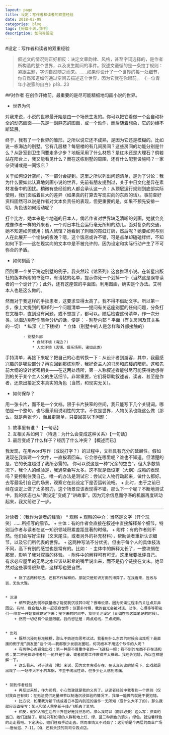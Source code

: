 ```yaml
---
layout: page
title: 设定：写作者和读者的双重经验
date: 2018-02-09
categories: blog
tags: [短篇小说,创作]
description: 如何写设定
---
```


#设定：写作者和读者的双重经验
>叙述文的情况则正好相反：决定文章韵律、风格，甚至字词选择的，是作者所构造的整个世界，以及发生期间的事件。叙述文遵循的是一条拉丁规则：紧跟主题，字词自然随之而来。……如果你设计了一个世界的每一处细节，你自然知道如何通过空间去描述这个世界，因为它就在你眼前。
《一位青年小说家的自白》p18...23


##对作者
在创作开始前，最重要的是尽可能精细地勾画小说的世界。

- 世界为何

对我来说，小说的世界最开始是由一个场景生发的。你可以把它看做一个会自动补全的动态画面——先是一副静态的图画，或一个动作，而后随着想象，它的边缘不断延展。

 终于，我有了一个世界的雏形。之所以说它还不成熟，是因为它还是模糊的。比如说一栋海边的别墅。它有几层楼？每层楼的有几间房间？这些房间的功能分别是什么？从卧室到卫生间要走多少步？地板采用了什么材质？是红木还是大理石？倘若站在阳台上，我又能看见什么？而在这栋别墅的周围，还有什么配套设施吗？一家杂货铺或是一间饭店？

关于如何设计空间，下一部分会提到。这里之所以列出问题清单，是为了讨论：我为什么要如此认真地刻画小说的世界。先前有朋友提到过，关于中日文化差异在素材准备中的困扰。稍微有些经验的人都会承认这一点：从顶层运行规则到底部实际使用，我们面临着巨大的差异（如果真的打算去写现实向的东西的话）。事前查好资料固然可以说是作者对文本负责任的表现，但更重要的是，如果不预先安排一切，角色该如何活动呢？

打个比方，她本来是个地道的日本人。倘若作者对世界缺乏清晰的刻画，她就会变成像作者一样的外来者，一个对日本社会运行毫无所知的幼儿。面对复杂的交通，她不知道如何使用；情人旅馆？她看到了刺眼的霓虹灯牌，然后呢？她要如何与别人在此展开一个愉快的夜晚？嗯，这个饭店或许不错，可是点单却磕磕绊绊，不知如何下手——这在现实向的文本中是不被允许的，因为设定和实际行动产生了不可弥合的矛盾。
		
	
- 如何刻画？

回到第一个关于海边别墅的例子。我突然起《馆系列》这套推理小说。在新星出版社的版本所附的书签中，有请帖的名单，提示你死一个划掉一个（当然这是误导读者的一个诡计了）；此外，还有这座馆的平面图。利用图画，确实是个办法。艾柯本人也是这么做的。

然而对于我这样的手拙患者，这要求显得太高了。我不得不借助文字。所以第一步，像上文提到的那样列一个问题清单——提问有关这座别墅的任何问题，分条打在文档中，直到没有问题，或不想提了，都可以。随后检查这份清单，作一次分类。以海边别墅作简单分析的话，便是：
			- 别墅内部
				* 平面（有关房间及其关系的一切）
				* 纵深（上下楼梯）
				* 立体（别墅中的人是怎样和外部接触的）
				
			
			- 别墅外部
				* 自然环境（海边？）
				* 人文环境（店铺、娱乐场所，诸如此类）
				
			
			

手持清单，再接下来呢？把自己的心态转换一下：从设计者到游客，其中，我最感兴趣的是哪些部分？再次回到那栋别墅，我好奇主人的书房和底楼的暗房。这和先前大纲的设计紧密相关——在这两处场所，第一人称叙述者能够尽可能获得她想得到的关于某个主人公的生活细节。非常重要，它们将帮助叙述者、读者、甚至是作者，还原出接近文本真实的角色（当然，和现实无关）。
		
	
- 如何保存？

用一张卡片，而不是一个文档。限于卡片狭窄的空间，我只能写下几个关键词。哪怕是一个整句，也尽量采用说明性的文字。不仅是世界，人物关系也能这么做（那么，就是两张卡），而且更简单，只要回答以下问题：
1. 故事里有谁？【一句话】
2. 互相关系如何？（待选：为什么会变成这种关系）【一句话】
3. 最后变成了什么样子？经历了什么冲突？【概述而已】
			
		
我发现，在用word写作（或说打字？）的过程中，文档具有充分的延展性。假如说现在我新建一个文件，一直按着回车。它会停在哪里呢？谁也不知道。但清楚的是，它的长度超过了我所必需的。
	你可以说这是一种“冗余的空白”。但大多数情况下，我个人的经验是，我通常会写太多。这不就是做设定（大纲）成瘾的表现吗？要控制住我自己，唯一的办法是测试它：尝试让人物行动起来，做什么都好。去写最吸引自己的场景，观察它在此设定下是否运转流畅。
		+ 此时，由于之前已经在设定上做了太多努力，这个场景应该表现得不错。那么下一个呢？不断地测试中，我的状态也从“做设定”变成了“讲故事”。因为冗余信息而停滞的机器再度转动起来，我又前进了一步。
		
----

	
	
 对读者：（我作为读者的经验）
	* 观察
		+ 观察的中介：当然是文字（开个玩笑）……所描写的细节。
		+ 主体：有的作者会直接在叙述中直接解释某个细节，特别当作者与读者在这一知识领域积累差距显著的时候。
		+ 附件：有的作者则不然。他们会写好注释（文末尾注，或者另外的补充材料），帮助读者重新认识细节，以及它们所代表的世界。
		+ 这两种写法不分优劣。但由于每个人的具体技法不同，高下有别的感觉也是常有的。比如：
			- 主体中的解释太长了，一整块搁在那里，影响了我对叙事的体验。
			- 附件中的解释可有可无。这里我要批评自己。有求必应屋里的无尽之水应该从彩希的嘴里说出来，而不是扔个链接在文末。她显然对这些事情很熟悉，这样写也更自然。
			
		
		+ 除了这两种写法，还有不作解释的。那就只是知识方面的博弈了。在我看来，胜败与否，无伤大雅。
		
	
	* 沉浸
		+ 细节要达到何种数量级才能使我沉浸其中呢？很难说清。因为阅读过程中的关注点并非固定。有时，我会和人物一起观察世界；但更多时候，我的目光会被对话、动作、心理等等所吸引——除非一开始我就确定下来：接下来的时间中，我只关注设定（比如在写这篇笔记的时候）。
		+ 然而一切总有个最低限度。我的想法是：两点成线，三点成面。
		
	
	* 出戏
		+ 既然沉浸的标准模糊，那么不妨逆向思考试试。我看到什么东西的时候会出戏呢？最直接的例子是“朋友圈”这个词——我都很少发朋友圈啦，何况根本不用这个软件的人呢？
		+ 有两种心态避免出戏：第一种是不尊重作者的——飞速扫一眼：看不到的东西不存在违和感；第二种是体谅作者的——他只是手滑，或者前期工作做得不太细致。我也会犯错，所以互相理解一下。
		+ 这么看来，对于读者（我）来说，因为文本客观存在，在认真阅读的情况下，出戏就是出戏了——一场不大不小的车祸，不至于闹出性命，但多少让人感到疼痛。
		
	
	* 回到作者经验
		+ 再反过来想，作为司机，小心驾驶就是我的义务了。从读者经验中我看到一个原则（仅对我自己有效）：在无法提供足量细节以制造沉浸体验的情况下，我唯一能做的就是不要犯错。
		+ 比方说，如果我对新干线或者日本国内航班的运作一无所知（没什么大不了的），那么我就应该直接写：某人和某人乘坐新干线/飞机去了某地。
		+ 相反，假如人物生活的世界恰好是我熟悉的，那么我可以（而非必要）这么写：换乘的当口，她们迷路了。眼前只有如潮的人群和地上红、绿、蓝三种颜色的箭头。绿色，就沿着绿色的走走看吧。下定决心，她们往右手边走去。然而事情又不对劲了：这分明是个两层的商业广场——唐纳滋、7-11、DQ，还有头顶的凯司令西点店。
		
	
	